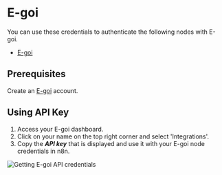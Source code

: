 # E-goi

You can use these credentials to authenticate the following nodes with E-goi.
- [E-goi](/workflow/integrations/nodes/n8n-nodes-base.egoi/)

## Prerequisites

Create an [E-goi](https://www.e-goi.com/) account.

## Using API Key

1. Access your E-goi dashboard.
2. Click on your name on the top right corner and select 'Integrations'.
3. Copy the ***API key*** that is displayed and use it with your E-goi node credentials in n8n.

![Getting E-goi API credentials](/_images/integrations/credentials/egoi/using-api.gif)
